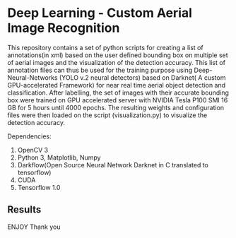 # Deep Learning - Custom Aerial Image Recognition 

This repository contains a set of python scripts for creating a list of annotations(in xml) based on the user defined bounding box on multiple set of aerial images and the visualization of the detection accuracy. This list of annotation files can thus be used for the training purpose using Deep-Neural-Networks (YOLO v.2 neural detectors) based on Darknet( A custom GPU-accelerated Framework) for near real time aerial object detection and classification. After labelling, the set of images with their accurate bounding box were trained on GPU accelerated server with NVIDIA Tesla P100 SMI 16 GB for 5 hours until 4000 epochs. The resulting weights and configuration files were then loaded on the script (visualization.py) to visualize the detection accuracy.

Dependencies: 

1. OpenCV 3
2. Python 3, Matplotlib, Numpy
3. Darkflow(Open Source Neural Network Darknet in C translated to tensorflow) 
4. CUDA 
5. Tensorflow 1.0 

## Results



ENJOY
Thank you 
